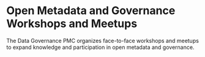 <!-- SPDX-License-Identifier: CC-BY-4.0 -->
<!-- Copyright Contributors to the Egeria project. -->

# Open Metadata and Governance Workshops and Meetups

The Data Governance PMC organizes face-to-face workshops and meetups to expand
knowledge and participation in open metadata and governance.
